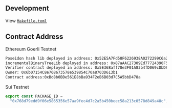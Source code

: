 ## Development

View [`Makefile.toml`](./Makefile.toml)

## Contract Address

Ethereum Goerli Testnet

```bash
Poseidon hash lib deployed in address: 0x52E5A7Fd58F6226938A0272299C6a24e16a32F55
incrementalBinaryTreeLib deployed in address: 0x87aAAC27309Ed77724390F57F313a9036ce4e581
Verifier contract deployed in address: 0x5E368aff78e3F01A83b4fD069cDbD8bBb16D3F04
Owner: 0x6b07154C8e768673578e539854C70a8703D613b1
Contract address:0xBd8b0BDe561E8bBa934F2eB6B03d7C5A5bbD478a
```

Sui Testnet

```ts
export const PACKAGE_ID =
  "0x768d79edd9f06e5865356e57aa9fec4d7c2a5b450beec58a213c0578d849a48c";
```
